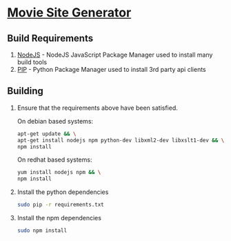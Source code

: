[Movie Site Generator](../README.md)
==================================================

Build Requirements
--------------------------------------

1. [NodeJS](https://docs.npmjs.com/getting-started/installing-node) - NodeJS JavaScript Package Manager used to install many build tools
2. [PIP](https://pip.pypa.io/en/latest/installing/) - Python Package Manager used to install 3rd party api clients


Building
--------------------------------------

1. Ensure that the requirements above have been satisfied.

	On debian based systems:
	```bash
	apt-get update && \
	apt-get install nodejs npm python-dev libxml2-dev libxslt1-dev && \
	npm install
	```
	
	On redhat based systems:
	```bash
	yum install nodejs npm && \
	npm install
	```
2. Install the python dependencies

	```bash
	sudo pip -r requirements.txt
	```
3. Install the npm dependencies

	```bash
	sudo npm install
	```

